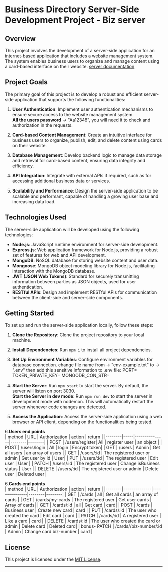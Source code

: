 # Business Directory Server-Side Development Project - Biz server

## Overview

This project involves the development of a server-side application for an internet-based application that includes a website management system. The system enables business users to organize and manage content using a card-based interface on their website.
[server documentation](https://documenter.getpostman.com/view/32178826/2sA2xe3ZNx)

## Project Goals

The primary goal of this project is to develop a robust and efficient server-side application that supports the following functionalities:

1. **User Authentication**: Implement user authentication mechanisms to ensure secure access to the website management system.
   <br>
   **All the users password** &rarr; "Aa1234!!", you will need it to check and authorization in the requests.

2. **Card-based Content Management**: Create an intuitive interface for business users to organize, publish, edit, and delete content using cards on their website.

3. **Database Management**: Develop backend logic to manage data storage and retrieval for card-based content, ensuring data integrity and efficiency.

4. **API Integration**: Integrate with external APIs if required, such as for accessing additional business data or services.

5. **Scalability and Performance**: Design the server-side application to be scalable and performant, capable of handling a growing user base and increasing data load.

## Technologies Used

The server-side application will be developed using the following technologies:

- **Node.js**: JavaScript runtime environment for server-side development.
- **Express.js**: Web application framework for Node.js, providing a robust set of features for web and API development.
- **MongoDB**: NoSQL database for storing website content and user data.
- **Mongoose**: MongoDB object modeling library for Node.js, facilitating interaction with the MongoDB database.
- **JWT (JSON Web Tokens)**: Standard for securely transmitting information between parties as JSON objects, used for user authentication.
- **RESTful APIs**: Design and implement RESTful APIs for communication between the client-side and server-side components.

## Getting Started

To set up and run the server-side application locally, follow these steps:

1. **Clone the Repository**: Clone the project repository to your local machine.

2. **Install Dependencies**: Run `npm i` to install all project dependencies.

3. **Set Up Environment Variables**: Configure environment variables for database connection.
   change file name from &rarr; "env-example.txt" to &rarr; ".env"
   then add this sensitive information to .env file:
   PORT=
   TOKEN_PRIVATE_KEY=
   MONGODB_CON_STR=

4. **Start the Server**: Run `npm start` to start the server. By default, the server will listen on port 3030.
   <br>
   **Start the Server in dev mode**: Run `npm run dev` to start the server in development mode with nodemon. This will automatically restart the server whenever code changes are detected.<br>

5. **Access the Application**: Access the server-side application using a web browser or API client, depending on the functionalities being tested.

6.**Users end points**
<br>
| method | URL | Authorization | action | return |
|--------|-----|---------------|--------|--------|
| POST | /users/register| All | register user | an object |
| POST | /users/login | All | login | Encrypt token|
| GET | /users | Admin | Get all users | an array of users |
| GET | /users/:id | The registered user or admin | Get user by id | User|
| PUT | /users/:id | The registered user | Edit user | User |
| PATCH | /users/:id | The registered user | Change isBusiness status | User |
| DELETE | /users/:id | The registered user or admin | Delete user | Deleted user|

6.**Cards end points**
<br>
| method | URL | Authorization | action | return |
|--------|--------------|---------------|--------|--------|
| GET | /cards | all | Get all cards | an array of cards |
| GET | /cards/my-cards | The registered user | Get user cards | Array of cards|
| GET | /cards/:id | all | Get card | card|
| POST | /cards | Business user | Create new card | card |
| PUT | /cards/:id | The user who created the card | Edit card | card |
| PATCH | /cards/:id | A registered user | Like a card | card |
| DELETE | /cards/:id | The user who created the card or admin | Delete card | Deleted card|
| bonus- PATCH | /cards//biz-number/:id | Admin | Change card biz-number | card |

## License

This project is licensed under the [MIT License](LICENSE).

---
